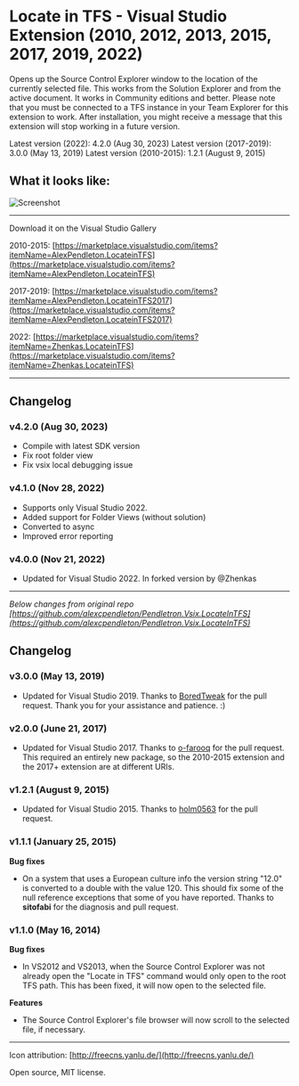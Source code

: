 # Locate in TFS - Visual Studio Extension (2010, 2012, 2013, 2015, 2017, 2019, 2022)

Opens up the Source Control Explorer window to the location of the currently selected file. This works from the Solution Explorer and from the active document. It works in Community editions and better. Please note that you must be connected to a TFS instance in your Team Explorer for this extension to work. After installation, you might receive a message that this extension will stop working in a future version. 

Latest version (2022): 4.2.0 (Aug 30, 2023)
Latest version (2017-2019): 3.0.0 (May 13, 2019)
Latest version (2010-2015): 1.2.1 (August 9, 2015)

## What it looks like:

![Screenshot](/src/Pendletron.Vsix.LocateInTFS/Resources/LocateInTFS_Screenshot.png)

----------

Download it on the Visual Studio Gallery

2010-2015:
 [https://marketplace.visualstudio.com/items?itemName=AlexPendleton.LocateinTFS](https://marketplace.visualstudio.com/items?itemName=AlexPendleton.LocateinTFS)

2017-2019: 
 [https://marketplace.visualstudio.com/items?itemName=AlexPendleton.LocateinTFS2017](https://marketplace.visualstudio.com/items?itemName=AlexPendleton.LocateinTFS2017)

2022: 
 [https://marketplace.visualstudio.com/items?itemName=Zhenkas.LocateinTFS](https://marketplace.visualstudio.com/items?itemName=Zhenkas.LocateinTFS)
 

----------
## Changelog
### v4.2.0 (Aug 30, 2023)
- Compile with latest SDK version
- Fix root folder view
- Fix vsix local debugging issue

### v4.1.0 (Nov 28, 2022)
- Supports only Visual Studio 2022.
- Added support for Folder Views (without solution)
- Converted to async
- Improved error reporting

### v4.0.0 (Nov 21, 2022)
- Updated for Visual Studio 2022. In forked version by @Zhenkas

----------
_Below changes from original repo [https://github.com/alexcpendleton/Pendletron.Vsix.LocateInTFS](https://github.com/alexcpendleton/Pendletron.Vsix.LocateInTFS)_
## Changelog 
### v3.0.0 (May 13, 2019)
- Updated for Visual Studio 2019. Thanks to [BoredTweak](https://github.com/BoredTweak) for the pull request. Thank you for your assistance and patience. :)


### v2.0.0 (June 21, 2017)
- Updated for Visual Studio 2017. Thanks to [o-farooq](https://github.com/o-farooq) for the pull request. This required an entirely new package, so the 2010-2015 extension and the 2017+ extension are at different URIs.


### v1.2.1 (August 9, 2015)
- Updated for Visual Studio 2015. Thanks to [holm0563](https://github.com/holm0563) for the pull request.

### v1.1.1 (January 25, 2015)

**Bug fixes**

- On a system that uses a European culture info the version string "12.0" is converted to a double with the value 120. This should fix some of the null reference exceptions that some of you have reported. Thanks to **sitofabi** for the diagnosis and pull request.

### v1.1.0 (May 16, 2014)

**Bug fixes**

- In VS2012 and VS2013, when the Source Control Explorer was not already open the "Locate in TFS" command would only open to the root TFS path. This has been fixed, it will now open to the selected file.

**Features**

- The Source Control Explorer's file browser will now scroll to the selected file, if necessary.  

----------

Icon attribution: [http://freecns.yanlu.de/](http://freecns.yanlu.de/)

Open source, MIT license.
